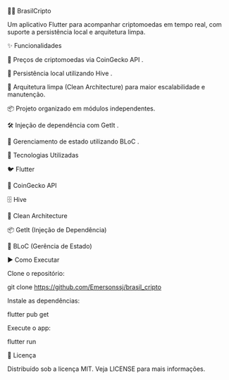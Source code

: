 📱💸 BrasilCripto

Um aplicativo Flutter para acompanhar criptomoedas em tempo real, com suporte a persistência local e arquitetura limpa.

✨ Funcionalidades

🔄 Preços de criptomoedas via CoinGecko API
.

💾 Persistência local utilizando Hive
.

🧩 Arquitetura limpa (Clean Architecture) para maior escalabilidade e manutenção.

📦 Projeto organizado em módulos independentes.

🛠️ Injeção de dependência com GetIt
.

🔗 Gerenciamento de estado utilizando BLoC
.

🚀 Tecnologias Utilizadas

🐦 Flutter

📡 CoinGecko API

🗄️ Hive

🧼 Clean Architecture

📦 GetIt (Injeção de Dependência)

🔗 BLoC (Gerência de Estado)

	
▶️ Como Executar

Clone o repositório:

git clone https://github.com/Emersonssj/brasil_cripto

Instale as dependências:

flutter pub get


Execute o app:

flutter run



📜 Licença

Distribuído sob a licença MIT. Veja LICENSE para mais informações.